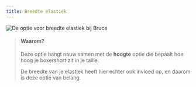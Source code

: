 ```yaml
---
title: Breedte elastiek
---
```


![De optie voor breedte elastiek bij Bruce](./elasticwidth.svg)

> #### Waarom?
> 
> Deze optie hangt nauw samen met de **hoogte** optie die bepaalt hoe hoog je boxershort zit in je taille.
> 
> De breedte van je elastiek heeft hier echter ook invloed op, en daarom is deze optie van belang.